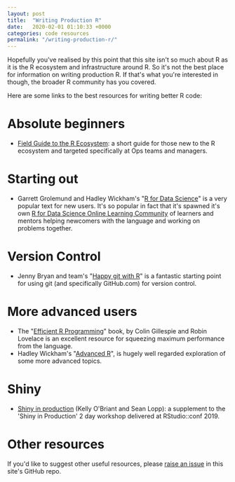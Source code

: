 ```yaml
---
layout: post
title:  "Writing Production R"
date:   2020-02-01 01:10:33 +0000
categories: code resources
permalink: "/writing-production-r/"
---
```

Hopefully you've realised by this point that this site isn't so much about R as it is the R ecosystem and infrastructure around R. So it's not the best place for information on writing production R. If that's what you're interested in though, the broader R community has you covered.

Here are some links to the best resources for writing better R code:

# Absolute beginners

* [Field Guide to the R Ecosystem](https://fg2re.sellorm.com): a short guide for those new to the R ecosystem and targeted specifically at Ops teams and managers.


# Starting out

* Garrett Grolemund and Hadley Wickham's "[R for Data Science](https://r4ds.had.co.nz/)" is a very popular text for new users. It's so popular in fact that it's spawned it's own [R for Data Science Online Learning Community](https://www.rfordatasci.com/) of learners and mentors helping newcomers with the language and working on problems together.


# Version Control

* Jenny Bryan and team's "[Happy git with R](https://happygitwithr.com/)" is a fantastic starting point for using git (and specifically GitHub.com) for version control.


# More advanced users

* The "[Efficient R Programming](https://csgillespie.github.io/efficientR/)" book, by Colin Gillespie and Robin Lovelace is an excellent resource for squeezing maximum performance from the language.
* Hadley Wickham's "[Advanced R](http://adv-r.had.co.nz/)", is hugely well regarded exploration of some more advanced topics.


# Shiny

* [Shiny in production](https://kellobri.github.io/shiny-prod-book/) (Kelly O'Briant and Sean Lopp): a supplement to the 'Shiny in Production' 2 day workshop delivered at RStudio::conf 2019.


# Other resources

If you'd like to suggest other useful resources, please [raise an issue](https://github.com/rinprod/rinprod.com/issues) in this site's GitHub repo.
